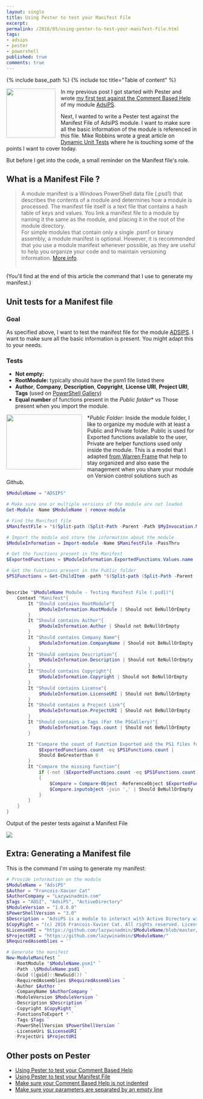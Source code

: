 ```yaml
---
layout: single
title: Using Pester to test your Manifest File
excerpt: 
permalink: /2016/05/using-pester-to-test-your-manifest-file.html
tags: 
- adsips
- pester
- powershell
published: true
comments: true
---
```

{% include base_path %}
{% include toc title="Table of content" %}

<img imageanchor="1" style="clear: left; float: left; margin-bottom: 1em; margin-right: 1em;" border="0" height="130" src="{{ site.url }}/images/2016/20160511_Using_Pester_to_test_your_Manifest_File/pester_logo__837959368__-320x320.png" width="130" /> In my previous post I got started with Pester and wrote <a href="{{ site.url }}/2016/05/using-pester-to-test-your-comment-based.html" target="_blank">my first test against the Comment Based Help</a> of my module [AdsiPS](https://github.com/lazywinadmin/AdsiPS").

Next, I wanted to write a Pester test against the Manifest File of AdsiPS module. I want to make sure all the basic information of the module is referenced in this file. Mike Robbins wrote a great article on <a href="http://mikefrobbins.com/2016/04/14/write-dynamic-unit-tests-for-your-powershell-code-with-pester/" target="_blank">Dynamic Unit Tests</a> where he is touching some of the points I want to cover today.

But before I get into the code, a small reminder on the Manifest file's role.


## What is a Manifest File ?


>A module manifest is a Windows PowerShell data file (.psd1) that describes the contents of a module and determines how a module is processed. The manifest file itself is a text file that contains a hash table of keys and values. You link a manifest file to a module by naming it the same as the module, and placing it in the root of the module directory.
> <br> For simple modules that contain only a single .psm1 or binary assembly, a module manifest is optional. However, it is recommended that you use a module manifest whenever possible, as they are useful to help you organize your code and to maintain versioning information. <a href="https://msdn.microsoft.com/en-us/library/dd878337(v=vs.85).aspx">More info</a>.<br><br>

(You'll find at the end of this article the command that I use to generate my manifest.)



## Unit tests for a Manifest file


### Goal

As specified above, I want to test the manifest file for the module <a href="https://github.com/lazywinadmin/AdsiPS" target="_blank">ADSIPS</a>. I want to make sure all the basic information is present. You might adapt this to your needs.

### Tests

* <b>Not empty:</b>
* <b>RootModule:</b> typically should have the psm1 file listed there
* <b>Author</b>, <b>Company</b>, <b>Description</b>, <b>Copyright</b>, <b>License URI</b>, <b>Project URI</b>, <b>Tags</b> (used on <a href="https://www.powershellgallery.com/" target="_blank">PowerShell Gallery</a>)
* <b>Equal number</b> of functions present in the <i>Public folder</i>* vs Those present when you import the module.

<img imageanchor="1" style="clear: left; float: left; margin-bottom: 1em; margin-right: 1em;" border="0" height="145" src="{{ site.url }}/images/2016/20160511_Using_Pester_to_test_your_Manifest_File/2016-05-11_23-40-31__1805837867__-256x186.png" width="200" />*<i>Public Folder</i>: Inside the module folder, I like to organize my module with at least a Public and Private folder. Public is used for Exported functions available to the user, Private are helper functions used only inside the module. This is a model that I adapted [from Warren Frame](http://ramblingcookiemonster.github.io/Building-A-PowerShell-Module/) that help to stay organized and also ease the management when you share your module on Version control solutions such as Github.


```powershell
$ModuleName = "ADSIPS"

# Make sure one or multiple versions of the module are not loaded
Get-Module -Name $ModuleName | remove-module

# Find the Manifest file
$ManifestFile = "$(Split-path (Split-Path -Parent -Path $MyInvocation.MyCommand.Definition))\$ModuleName\$ModuleName.psd1"

# Import the module and store the information about the module
$ModuleInformation = Import-module -Name $ManifestFile -PassThru

# Get the functions present in the Manifest
$ExportedFunctions = $ModuleInformation.ExportedFunctions.Values.name

# Get the functions present in the Public folder
$PS1Functions = Get-ChildItem -path "$(Split-path (Split-Path -Parent -Path $MyInvocation.MyCommand.Definition))\$ModuleName\public\*.ps1"


Describe "$ModuleName Module - Testing Manifest File (.psd1)"{
    Context "Manifest"{
        It "Should contains RootModule"{
            $ModuleInformation.RootModule | Should not BeNullOrEmpty
        }
        It "Should contains Author"{
            $ModuleInformation.Author | Should not BeNullOrEmpty
        }
        It "Should contains Company Name"{
            $ModuleInformation.CompanyName | Should not BeNullOrEmpty
        }
        It "Should contains Description"{
            $ModuleInformation.Description | Should not BeNullOrEmpty
        }
        It "Should contains Copyright"{
            $ModuleInformation.Copyright | Should not BeNullOrEmpty
        }
        It "Should contains License"{
            $ModuleInformation.LicenseURI | Should not BeNullOrEmpty
        }
        It "Should contains a Project Link"{
            $ModuleInformation.ProjectURI | Should not BeNullOrEmpty
        }
        It "Should contains a Tags (For the PSGallery)"{
            $ModuleInformation.Tags.count | Should not BeNullOrEmpty
        }

        It "Compare the count of Function Exported and the PS1 files found"{
            $ExportedFunctions.count -eq $PS1Functions.count |
            Should BeGreaterthan 0
        }
        It "Compare the missing function"{
            if (-not ($ExportedFunctions.count -eq $PS1Functions.count))
            {
                $Compare = Compare-Object -ReferenceObject $ExportedFunctions -DifferenceObject $PS1Functions.basename
                $Compare.inputobject -join ',' | Should BeNullOrEmpty
            }
        }
    }
}
```


Output of the pester tests against a Manifest File

<img border="0" src="{{ site.url }}/images/2016/20160511_Using_Pester_to_test_your_Manifest_File/Pester_Manifest__1218784296__-790x248.png" />


## Extra: Generating a Manifest file

This is the command I'm using to generate my manifest:

```powershell
# Provide information on the module
$ModuleName = "AdsiPS"
$Author = "Francois-Xavier Cat"
$AuthorCompany = "Lazywinadmin.com"
$Tags = "ADSI", "AdsiPS", "ActiveDirectory"
$ModuleVersion = "1.0.0.0"
$PowerShellVersion = "3.0"
$Description = "AdsiPS is a module to interact with Active Directory without the Microsoft ActiveDirectory module"
$CopyRight = "(c) 2016 Francois-Xavier Cat. All rights reserved. Licensed under The MIT License (MIT)"
$LicenseURI = "https://github.com/lazywinadmin/$ModuleName/blob/master/LICENSE"
$ProjectURI = "https://github.com/lazywinadmin/$ModuleName/"
$RequiredAssemblies = ''

# Generate the manifest
New-ModuleManifest `
   -RootModule "$ModuleName.psm1" `
   -Path .\$ModuleName.psd1 `
   -Guid ([guid]::NewGuid()) `
   -RequiredAssemblies $RequiredAssemblies `
   -Author $Author `
   -CompanyName $AuthorCompany `
   -ModuleVersion $ModuleVersion `
   -Description $Description `
   -Copyright $CopyRight `
   -FunctionsToExport * `
   -Tags $Tags `
   -PowerShellVersion $PowerShellVersion `
   -LicenseUri $LicenseURI `
   -ProjectUri $ProjectURI
```



## Other posts on Pester


* <a href="{{ site.url }}/2016/05/using-pester-to-test-your-comment-based.html" target="_blank">Using Pester to test your Comment Based Help</a>
* <a href="{{ site.url }}/2016/05/using-pester-to-test-your-manifest-file.html" target="_blank">Using Pester to test your Manifest File</a>
* <a href="{{ site.url }}/2016/08/powershellpester-make-sure-your-comment.html" target="_blank">Make sure your Comment Based Help is not indented</a>
* <a href="{{ site.url }}/2016/08/powershellpester-make-sure-your.html" target="_blank">Make sure your parameters are separated by an empty line</a>

